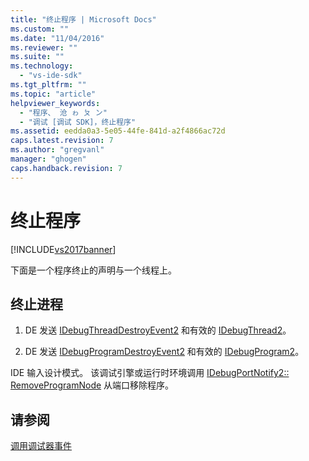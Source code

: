 ```yaml
---
title: "终止程序 | Microsoft Docs"
ms.custom: ""
ms.date: "11/04/2016"
ms.reviewer: ""
ms.suite: ""
ms.technology: 
  - "vs-ide-sdk"
ms.tgt_pltfrm: ""
ms.topic: "article"
helpviewer_keywords: 
  - "程序、 沧 ゎ ㄆ ン"
  - "调试 [调试 SDK]，终止程序"
ms.assetid: eedda0a3-5e05-44fe-841d-a2f4866ac72d
caps.latest.revision: 7
ms.author: "gregvanl"
manager: "ghogen"
caps.handback.revision: 7
---
```

# 终止程序
[!INCLUDE[vs2017banner](../../code-quality/includes/vs2017banner.md)]

下面是一个程序终止的声明与一个线程上。  
  
## 终止进程  
  
1.  DE 发送 [IDebugThreadDestroyEvent2](../../extensibility/debugger/reference/idebugthreaddestroyevent2.md) 和有效的 [IDebugThread2](../../extensibility/debugger/reference/idebugthread2.md)。  
  
2.  DE 发送 [IDebugProgramDestroyEvent2](../../extensibility/debugger/reference/idebugprogramdestroyevent2.md) 和有效的 [IDebugProgram2](../../extensibility/debugger/reference/idebugprogram2.md)。  
  
 IDE 输入设计模式。  该调试引擎或运行时环境调用 [IDebugPortNotify2:: RemoveProgramNode](../../extensibility/debugger/reference/idebugportnotify2-removeprogramnode.md) 从端口移除程序。  
  
## 请参阅  
 [调用调试器事件](../../extensibility/debugger/calling-debugger-events.md)